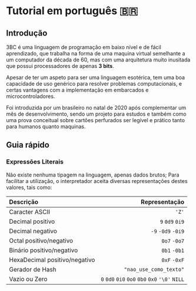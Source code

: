 Tutorial em português :brazil:
==============================

Introdução
----------
3BC é uma linguagem de programação em baixo nível e de fácil aprendizado, que trabalha na forma de uma maquina virtual semelhante a um computador da década de 60, mas com uma arquitetura muito inusitada que possui processadores de apenas **3 bits**.

Apesar de ter um aspeto para ser uma linguagem esotérica, tem uma boa capacidade de uso genérico para resolver problemas computacionais, e certas vantagens com a implementação em embarcados e microcontroladores.

Foi introduzida por um brasileiro no natal de 2020 após complementar um mês de desenvolvimento, sendo um projeto para estudos e também como uma prova conceitual sobre cartões perfurados ser legível e prático tanto para humanos quanto maquinas.


Guia rápido
-----------

### Expressões Literais ###

Não existe nenhuma tipagem na linguagem, apenas dados brutos; Para facilitar a utilização, o interpretador aceita diversas representações destes valores, tais como: 

| Descrição | Representação |
| :-------- | ------------: |
| Caracter ASCII | `'Z'` |
| Decimal positivo | `9` `0d9` `0i9` |
| Decimal negativo | `-9` `-0d9` `-0i9` | 
| Octal positivo/negativo | `0o7` `-0o7` |
| Binário positivo/negativo | `0b1` `-0b1` | 
| HexaDecimal positivo/negativo | `0xF` `-0xF` |
| Gerador de Hash | `"nao_use_como_texto"` |
| Vazio ou Zero | `0` `0d0` `0i0` `0o0` `0b0` `0x0` `'\0'` `NILL` |
